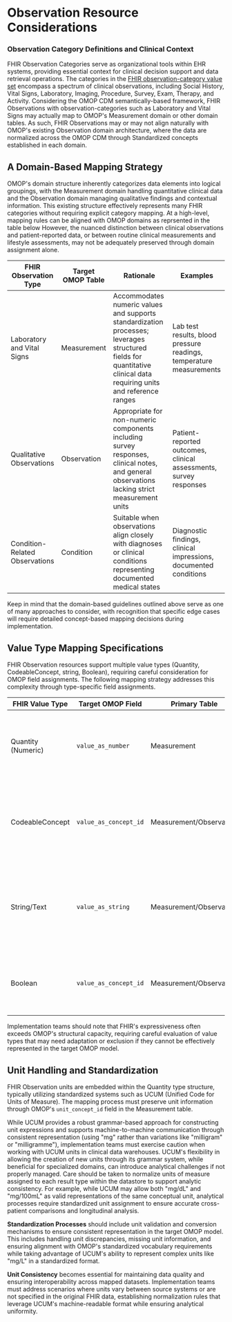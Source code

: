 # Observation Resource Considerations
### Observation Category Definitions and Clinical Context
FHIR Observation Categories serve as organizational tools within EHR systems, providing essential context for clinical decision support and data retrieval operations. The categories in the [FHIR observation-category value set](https://www.hl7.org/fhir/R4B/codesystem-observation-category.html) encompass a spectrum of clinical observations, including Social History, Vital Signs, Laboratory, Imaging, Procedure, Survey, Exam, Therapy, and Activity. Considering the OMOP CDM semantically-based framework, FHIR Observations with observation-categories such as Laboratory and Vital Signs may actually map to OMOP's Measurement domain or other domain tables. As such, FHIR Observations may or may not align naturally with OMOP's existing Observation domain architecture, where the data are normalized across the OMOP CDM through Standardized concepts established in each domain. 

## A Domain-Based Mapping Strategy
OMOP's domain structure inherently categorizes data elements into logical groupings, with the Measurement domain handling quantitative clinical data and the Observation domain managing qualitative findings and contextual information. This existing structure effectively represents many FHIR categories without requiring explicit category mapping. At a high-level, mapping rules can be aligned with OMOP domains as reprsented in the table below However, the nuanced distinction between clinical observations and patient-reported data, or between routine clinical measurements and lifestyle assessments, may not be adequately preserved through domain assignment alone. 


<table>
    <thead>
        <tr>
            <th>FHIR Observation Type</th>
            <th>Target OMOP Table</th>
            <th>Rationale</th>
            <th>Examples</th>
        </tr>
    </thead>
    <tbody>
        <tr>
            <td>Laboratory and Vital Signs</td>
            <td>Measurement</td>
            <td>Accommodates numeric values and supports standardization processes; leverages structured fields for quantitative clinical data requiring units and reference ranges</td>
            <td>Lab test results, blood pressure readings, temperature measurements</td>
        </tr>
        <tr>
            <td>Qualitative Observations</td>
            <td>Observation</td>
            <td>Appropriate for non-numeric components including survey responses, clinical notes, and general observations lacking strict measurement units</td>
            <td>Patient-reported outcomes, clinical assessments, survey responses</td>
        </tr>
        <tr>
            <td>Condition-Related Observations</td>
            <td>Condition</td>
            <td>Suitable when observations align closely with diagnoses or clinical conditions representing documented medical states</td>
            <td>Diagnostic findings, clinical impressions, documented conditions</td>
        </tr>
    </tbody>
</table>

Keep in mind that the domain-based guidelines outlined above serve as one of many approaches to consider, with recognition that specific edge cases will require detailed concept-based mapping decisions during implementation.

## Value Type Mapping Specifications

FHIR Observation resources support multiple value types (Quantity, CodeableConcept, string, Boolean), requiring careful consideration for OMOP field assignments. The following mapping strategy addresses this complexity through type-specific field assignments.

<table>
    <thead>
        <tr>
            <th>FHIR Value Type</th>
            <th>Target OMOP Field</th>
            <th>Primary Table</th>
            <th>Description</th>
            <th>Examples</th>
        </tr>
    </thead>
    <tbody>
        <tr>
            <td>Quantity (Numeric)</td>
            <td><code>value_as_number</code></td>
            <td>Measurement</td>
            <td>Preserves quantitative nature of clinical measurements while maintaining data integrity</td>
            <td>Laboratory test results, vital sign measurements, dosage amounts</td>
        </tr>
        <tr>
            <td>CodeableConcept</td>
            <td><code>value_as_concept_id</code></td>
            <td>Measurement/Observation</td>
            <td>Ensures semantic consistency and enables standardized clinical queries using standardized terminologies</td>
            <td>SNOMED CT codes, LOINC codes, ICD-10 codes</td>
        </tr>
        <tr>
            <td>String/Text</td>
            <td><code>value_as_string</code></td>
            <td>Measurement/Observation</td>
            <td>Maintains descriptive clinical information that cannot be effectively represented through numeric or coded values</td>
            <td>Patient-reported descriptions, free-text observations, clinical notes</td>
        </tr>
        <tr>
            <td>Boolean</td>
            <td><code>value_as_concept_id</code></td>
            <td>Measurement/Observation</td>
            <td>Typically mapped to standardized Yes/No concepts in OMOP vocabulary</td>
            <td>Presence/absence indicators, binary clinical assessments</td>
        </tr>
    </tbody>
</table>

Implementation teams should note that FHIR's expressiveness often exceeds OMOP's structural capacity, requiring careful evaluation of value types that may need adaptation or exclusion if they cannot be effectively represented in the target OMOP model.

## Unit Handling and Standardization
FHIR Observation units are embedded within the Quantity type structure, typically utilizing standardized systems such as UCUM (Unified Code for Units of Measure). The mapping process must preserve unit information through OMOP's `unit_concept_id` field in the Measurement table.

While UCUM provides a robust grammar-based approach for constructing unit expressions and supports machine-to-machine communication through consistent representation (using "mg" rather than variations like "milligram" or "milligramme"), implementation teams must exercise caution when working with UCUM units in clinical data warehouses. UCUM's flexibility in allowing the creation of new units through its grammar system, while beneficial for specialized domains, can introduce analytical challenges if not properly managed. Care should be taken to normalize units of measure assigned to each result type within the datastore to support analytic consistency. For example, while UCUM may allow both "mg/dL" and "mg/100mL" as valid representations of the same conceptual unit, analytical processes require standardized unit assignment to ensure accurate cross-patient comparisons and longitudinal analysis.

**Standardization Processes** should include unit validation and conversion mechanisms to ensure consistent representation in the target OMOP model. This includes handling unit discrepancies, missing unit information, and ensuring alignment with OMOP's standardized vocabulary requirements while taking advantage of UCUM's ability to represent complex units like "mg/L" in a standardized format.

**Unit Consistency** becomes essential for maintaining data quality and ensuring interoperability across mapped datasets. Implementation teams must address scenarios where units vary between source systems or are not specified in the original FHIR data, establishing normalization rules that leverage UCUM's machine-readable format while ensuring analytical uniformity.
